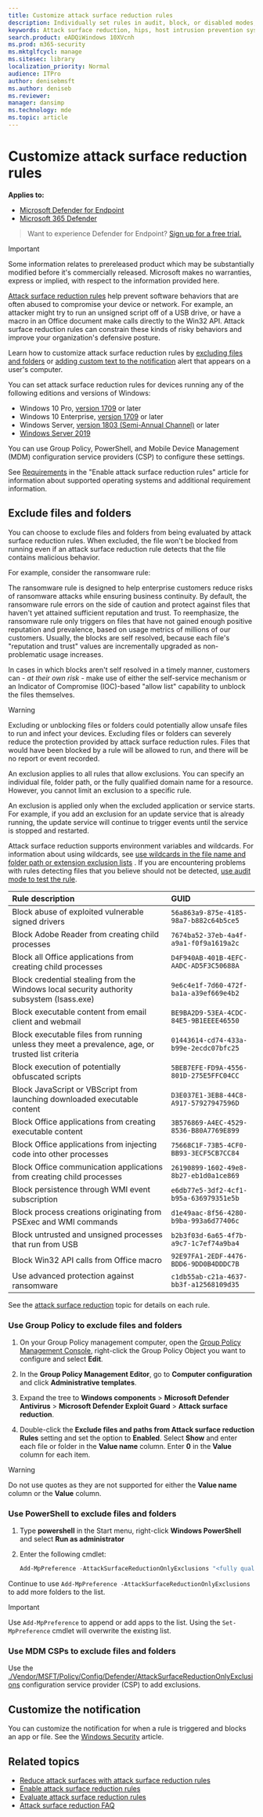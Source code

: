 ```yaml
---
title: Customize attack surface reduction rules
description: Individually set rules in audit, block, or disabled modes, and add files and folders that should be excluded from attack surface reduction rules
keywords: Attack surface reduction, hips, host intrusion prevention system, protection rules, anti-exploit, antiexploit, exploit, infection prevention, customize, configure, exclude
search.product: eADQiWindows 10XVcnh
ms.prod: m365-security
ms.mktglfcycl: manage
ms.sitesec: library
localization_priority: Normal
audience: ITPro
author: denisebmsft
ms.author: deniseb
ms.reviewer: 
manager: dansimp
ms.technology: mde
ms.topic: article
---
```


# Customize attack surface reduction rules

**Applies to:**

- [Microsoft Defender for Endpoint](https://go.microsoft.com/fwlink/p/?linkid=2154037)
- [Microsoft 365 Defender](https://go.microsoft.com/fwlink/?linkid=2118804)

> Want to experience Defender for Endpoint? [Sign up for a free trial.](https://www.microsoft.com/microsoft-365/windows/microsoft-defender-atp?ocid=docs-wdatp-assignaccess-abovefoldlink)

> [!IMPORTANT]
> Some information relates to prereleased product which may be substantially modified before it's commercially released. Microsoft makes no warranties, express or implied, with respect to the information provided here.

[Attack surface reduction rules](enable-attack-surface-reduction.md) help prevent software behaviors that are often abused to compromise your device or network. For example, an attacker might try to run an unsigned script off of a USB drive, or have a macro in an Office document make calls directly to the Win32 API. Attack surface reduction rules can constrain these kinds of risky behaviors and improve your organization's defensive posture.

Learn how to customize attack surface reduction rules by [excluding files and folders](#exclude-files-and-folders) or [adding custom text to the notification](#customize-the-notification) alert that appears on a user's computer.

You can set attack surface reduction rules for devices running any of the following editions and versions of Windows:

- Windows 10 Pro, [version 1709](/windows/whats-new/whats-new-windows-10-version-1709) or later
- Windows 10 Enterprise, [version 1709](/windows/whats-new/whats-new-windows-10-version-1709) or later
- Windows Server, [version 1803 (Semi-Annual Channel)](/windows-server/get-started/whats-new-in-windows-server-1803) or later
- [Windows Server 2019](/windows-server/get-started-19/whats-new-19)

You can use Group Policy, PowerShell, and Mobile Device Management (MDM) configuration service providers (CSP) to configure these settings.

See [Requirements](enable-attack-surface-reduction.md#requirements) in the "Enable attack surface reduction rules" article for information about supported operating systems and additional requirement information.

## Exclude files and folders

You can choose to exclude files and folders from being evaluated by attack surface reduction rules. When excluded, the file won't be blocked from running even if an attack surface reduction rule detects that the file contains malicious behavior.

For example, consider the ransomware rule:

The ransomware rule is designed to help enterprise customers reduce risks of ransomware attacks while ensuring business continuity. By default, the ransomware rule errors on the side of caution and protect against files that haven't yet attained sufficient reputation and trust. To reemphasize, the ransomware rule only triggers on files that have not gained enough positive reputation and prevalence, based on usage metrics of millions of our customers. Usually, the blocks are self resolved, because each file's "reputation and trust" values are incrementally upgraded as non-problematic usage increases.

In cases in which blocks aren't self resolved in a timely manner, customers can - _at their own risk_ - make use of either the self-service mechanism or an Indicator of Compromise (IOC)-based "allow list" capability to unblock the files themselves.  

> [!WARNING]
> Excluding or unblocking files or folders could potentially allow unsafe files to run and infect your devices. Excluding files or folders can severely reduce the protection provided by attack surface reduction rules. Files that would have been blocked by a rule will be allowed to run, and there will be no report or event recorded.

An exclusion applies to all rules that allow exclusions. You can specify an individual file, folder path, or the fully qualified domain name for a resource. However, you cannot limit an exclusion to a specific rule.

An exclusion is applied only when the excluded application or service starts. For example, if you add an exclusion for an update service that is already running, the update service will continue to trigger events until the service is stopped and restarted.

Attack surface reduction supports environment variables and wildcards. For information about using wildcards, see [use wildcards in the file name and folder path or extension exclusion lists](configure-extension-file-exclusions-microsoft-defender-antivirus.md#use-wildcards-in-the-file-name-and-folder-path-or-extension-exclusion-lists) .
If you are encountering problems with rules detecting files that you believe should not be detected, [use audit mode to test the rule](evaluate-attack-surface-reduction.md).

| Rule description | GUID |
|:----|:----|
| Block abuse of exploited vulnerable signed drivers | `56a863a9-875e-4185-98a7-b882c64b5ce5` |
| Block Adobe Reader from creating child processes | `7674ba52-37eb-4a4f-a9a1-f0f9a1619a2c` |
| Block all Office applications from creating child processes | `D4F940AB-401B-4EFC-AADC-AD5F3C50688A` |
| Block credential stealing from the Windows local security authority subsystem (lsass.exe) | `9e6c4e1f-7d60-472f-ba1a-a39ef669e4b2` |
| Block executable content from email client and webmail | `BE9BA2D9-53EA-4CDC-84E5-9B1EEEE46550` |
| Block executable files from running unless they meet a prevalence, age, or trusted list criteria | `01443614-cd74-433a-b99e-2ecdc07bfc25` |
| Block execution of potentially obfuscated scripts | `5BEB7EFE-FD9A-4556-801D-275E5FFC04CC` |
| Block JavaScript or VBScript from launching downloaded executable content | `D3E037E1-3EB8-44C8-A917-57927947596D` |
| Block Office applications from creating executable content | `3B576869-A4EC-4529-8536-B80A7769E899` |
| Block Office applications from injecting code into other processes | `75668C1F-73B5-4CF0-BB93-3ECF5CB7CC84` |
| Block Office communication applications from creating child processes | `26190899-1602-49e8-8b27-eb1d0a1ce869` |
| Block persistence through WMI event subscription | `e6db77e5-3df2-4cf1-b95a-636979351e5b` |
| Block process creations originating from PSExec and WMI commands | `d1e49aac-8f56-4280-b9ba-993a6d77406c` |
| Block untrusted and unsigned processes that run from USB | `b2b3f03d-6a65-4f7b-a9c7-1c7ef74a9ba4` |
| Block Win32 API calls from Office macro | `92E97FA1-2EDF-4476-BDD6-9DD0B4DDDC7B` |
| Use advanced protection against ransomware | `c1db55ab-c21a-4637-bb3f-a12568109d35` |

See the [attack surface reduction](attack-surface-reduction.md) topic for details on each rule.

### Use Group Policy to exclude files and folders

1. On your Group Policy management computer, open the [Group Policy Management Console](https://technet.microsoft.com/library/cc731212.aspx), right-click the Group Policy Object you want to configure and select **Edit**.

2. In the **Group Policy Management Editor**, go to **Computer configuration** and click **Administrative templates**.

3. Expand the tree to **Windows components** > **Microsoft Defender Antivirus** > **Microsoft Defender Exploit Guard** > **Attack surface reduction**.

4. Double-click the **Exclude files and paths from Attack surface reduction Rules** setting and set the option to **Enabled**. Select **Show** and enter each file or folder in the **Value name** column. Enter **0** in the **Value** column for each item.

> [!WARNING]
> Do not use quotes as they are not supported for either the **Value name** column or the **Value** column.

### Use PowerShell to exclude files and folders

1. Type **powershell** in the Start menu, right-click **Windows PowerShell** and select **Run as administrator**
2. Enter the following cmdlet:

    ```PowerShell
    Add-MpPreference -AttackSurfaceReductionOnlyExclusions "<fully qualified path or resource>"
    ```

Continue to use `Add-MpPreference -AttackSurfaceReductionOnlyExclusions` to add more folders to the list.

> [!IMPORTANT]
> Use `Add-MpPreference` to append or add apps to the list. Using the `Set-MpPreference` cmdlet will overwrite the existing list.

### Use MDM CSPs to exclude files and folders

Use the [./Vendor/MSFT/Policy/Config/Defender/AttackSurfaceReductionOnlyExclusions](/windows/client-management/mdm/policy-csp-defender#defender-attacksurfacereductiononlyexclusions) configuration service provider (CSP) to add exclusions.

## Customize the notification

You can customize the notification for when a rule is triggered and blocks an app or file. See the [Windows Security](/windows/security/threat-protection/windows-defender-security-center/windows-defender-security-center#customize-notifications-from-the-windows-defender-security-center) article.

## Related topics

- [Reduce attack surfaces with attack surface reduction rules](attack-surface-reduction.md)
- [Enable attack surface reduction rules](enable-attack-surface-reduction.md)
- [Evaluate attack surface reduction rules](evaluate-attack-surface-reduction.md)
- [Attack surface reduction FAQ](attack-surface-reduction.md)
